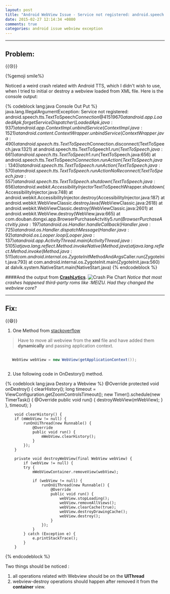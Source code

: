 ```yaml
---
layout: post
title: "Android WebView Issue - Service not registered: android.speech.tts.TextToSpeech"
date: 2015-02-27 12:14:34 +0800
comments: true
categories: android issue webview exception 
---
```

---

Problem: 
-----

{{:cry:}}

{%gemoji smile%}

Noticed a weird crash related with Android TTS, which I didn't wish to use, when I tried to initial or destroy a webview loaded from XML file.
Here is the console output:

{% codeblock lang:java Console Out Put %}
	   java.lang.IllegalArgumentException: Service not registered: android.speech.tts.TextToSpeech$Connection@41519670
       at android.app.LoadedApk.forgetServiceDispatcher(LoadedApk.java:937)
       at android.app.ContextImpl.unbindService(ContextImpl.java:1521)
       at android.content.ContextWrapper.unbindService(ContextWrapper.java:490)
       at android.speech.tts.TextToSpeech$Connection.disconnect(TextToSpeech.java:1321)
       at android.speech.tts.TextToSpeech$1.run(TextToSpeech.java:661)
       at android.speech.tts.TextToSpeech$1.run(TextToSpeech.java:656)
       at android.speech.tts.TextToSpeech$Connection.runAction(TextToSpeech.java:1340)
       at android.speech.tts.TextToSpeech.runAction(TextToSpeech.java:570)
       at android.speech.tts.TextToSpeech.runActionNoReconnect(TextToSpeech.java:557)
       at android.speech.tts.TextToSpeech.shutdown(TextToSpeech.java:656)
       at android.webkit.AccessibilityInjector$TextToSpeechWrapper.shutdown(AccessibilityInjector.java:748)
       at android.webkit.AccessibilityInjector.destroy(AccessibilityInjector.java:187)
       at android.webkit.WebViewClassic.destroyJava(WebViewClassic.java:2618)
       at android.webkit.WebViewClassic.destroy(WebViewClassic.java:2601)
       at android.webkit.WebView.destroy(WebView.java:665)
       at com.douban.dongxi.app.BrowserPurchaseActvitiy$5.run(BrowserPurchaseActvitiy.java:197)
       at android.os.Handler.handleCallback(Handler.java:725)
       at android.os.Handler.dispatchMessage(Handler.java:92)
       at android.os.Looper.loop(Looper.java:137)
       at android.app.ActivityThread.main(ActivityThread.java:5105)
       at java.lang.reflect.Method.invokeNative(Method.java)
       at java.lang.reflect.Method.invoke(Method.java:511)
       at com.android.internal.os.ZygoteInit$MethodAndArgsCaller.run(ZygoteInit.java:793)
       at com.android.internal.os.ZygoteInit.main(ZygoteInit.java:560)
       at dalvik.system.NativeStart.main(NativeStart.java)
{% endcodeblock %}

####And the output from **[CrashLytics](http://crashes.to/s/539a8babf82)**.
![Crash Pie Chart](https://github.com/JohnFeng/johnfeng.github.io/blob/source/source/images/CrashLytics%202015-02-27%20at%2012.22.23.png?raw=true)
*Notice that most crashes happened third-party roms like :MEIZU. Had they changed the webview core?*

---------------------------------------------------

Fix:
----

{{:smile:}}


1. One Method from [stackoverflow](http://stackoverflow.com/questions/27740935/service-not-registered-android-speech-tts-texttospeech)
	
>Have to move all webview from the **xml** file and have added them **dynamically** and passing application context.

 ```java
	
	WebView webView = new WebView(getApplicationContext());
	
 ```

2. Use following code in OnDestory() method.

{% codeblock lang:java Destory a Webview %}
        @Override
        protected void onDestroy() {
	         clearHistory();
             long timeout = ViewConfiguration.getZoomControlsTimeout();
             new Timer().schedule(new TimerTask() {
                     @Override
                      public void run() {
                            destroyWebView(mWebView);
                      }
              }, timeout);
        }
        
	    void clearHistory() {
        if (mWebView != null) {
            runOnUiThread(new Runnable() {
                @Override
                public void run() {
                    mWebView.clearHistory();
                }
            });
        }  
        
	    private void destroyWebView(final WebView webView) {
	        if (webView != null) {
            try {
                mWebViewContainer.removeView(webView);

                if (webView != null) {
                    runOnUiThread(new Runnable() {
                        @Override
                        public void run() {
                            webView.stopLoading();
                            webView.removeAllViews();
                            webView.clearCache(true);
                            webView.destroyDrawingCache();
                            webView.destroy();
                        }
                    });
                }
            } catch (Exception e) {
                e.printStackTrace();
            }
        }  
{% endcodeblock %}

   
Two things should be noticed :

1. all operations related with Webview should be on the **UIThread**
2. webview-destroy operations should happen after removed it from the **container** view.